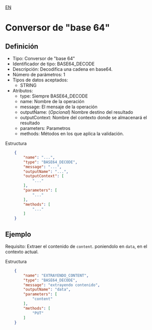[EN](BASE64_DECODE.md)
# Conversor de "base 64"

## Definición
* Tipo: Conversor de "base 64"
* Identificador de tipo: BASE64_DECODE
* Descripción: Decodifica una cadena en base64.
* Número de parámetros: 1
* Tipos de datos aceptados:
  * STRING
* Atributos:
  * type: Siempre BASE64_DECODE
  * name: Nombre de la operación
  * message: El mensaje de la operación
  * outputName: (_Opcional_) Nombre destino del resultado
  * outputContext: Nombre del contexto donde se almacenará el resultado
  * parameters: Parametros
  * methods: Métodos en los que aplica la validación.

Estructura
```json
	{
		"name": "...",
		"type": "BASE64_DECODE",
		"message": "...",
		"outputName": "...",
		"outputContext": [
			"..."
		],
		"parameters": [
			"..."
		],
		"methods": [
			"..."
		]
	}
```
## Ejemplo

Requisito: Extraer el contenido de `content`. poniendolo en  `data`, en el contexto actual.

Estructura
```json
	{
		"name": "EXTRAYENDO_CONTENT",
		"type": "BASE64_DECODE",
		"message": "extrayendo contenido",
		"outputName": "data",
		"parameters": [
			"content"
		],
		"methods": [
			"PUT"
		]
	}
```
